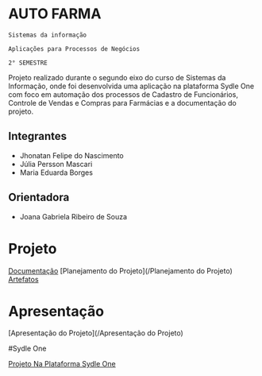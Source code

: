 # AUTO FARMA

`Sistemas da informação`

`Aplicações para Processos de Negócios`

`2° SEMESTRE` 

Projeto realizado durante o segundo eixo do curso de Sistemas da Informação, onde foi desenvolvida uma aplicação na plataforma Sydle One com foco em automação dos processos de Cadastro de Funcionários, Controle de Vendas e Compras para Farmácias e a documentação do projeto.

## Integrantes
* Jhonatan Felipe do Nascimento
* Júlia Persson Mascari
* Maria Eduarda Borges

## Orientadora

* Joana Gabriela Ribeiro de Souza

# Projeto

[Documentação](/Documentação)
[Planejamento do Projeto](/Planejamento do Projeto)
[Artefatos](/Artefatos)

# Apresentação

[Apresentação do Projeto](/Apresentação do Projeto)

#Sydle One

[Projeto Na Plataforma Sydle One](https://pucminas-partner.sydle.one/#/app/main/obj/595c20500000000000000133/66f091c25235c25d9fe7da17)
